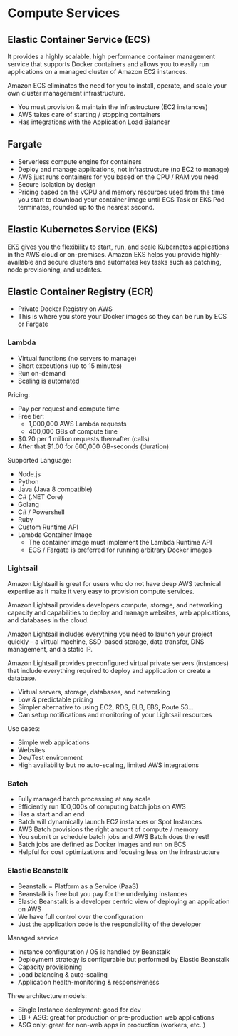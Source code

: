 # Compute Services

## Elastic Container Service (ECS)

It provides a highly scalable, high performance container management service that supports Docker containers and allows you to easily run applications on a managed cluster of Amazon EC2 instances.

Amazon ECS eliminates the need for you to install, operate, and scale your own cluster management infrastructure.

- You must provision & maintain the infrastructure (EC2 instances)
- AWS takes care of starting / stopping containers
- Has integrations with the Application Load Balancer

## Fargate

- Serverless compute engine for containers
- Deploy and manage applications, not infrastructure (no EC2 to manage)
- AWS just runs containers for you based on the CPU / RAM you need
- Secure isolation by design
- Pricing based on the vCPU and memory resources used from the time you start to download your container image until ECS Task or EKS Pod terminates, rounded up to the nearest second.

## Elastic Kubernetes Service (EKS)

EKS gives you the flexibility to start, run, and scale Kubernetes applications in the AWS cloud or on-premises. Amazon EKS helps you provide highly-available and secure clusters and automates key tasks such as patching, node provisioning, and updates.

## Elastic Container Registry (ECR)

- Private Docker Registry on AWS
- This is where you store your Docker images so they can be run by ECS or Fargate

### Lambda

- Virtual functions (no servers to manage)
- Short executions (up to 15 minutes)
- Run on-demand
- Scaling is automated

Pricing:

- Pay per request and compute time
- Free tier:
  - 1,000,000 AWS Lambda requests
  - 400,000 GBs of compute time
- $0.20 per 1 million requests thereafter (calls)
- After that $1.00 for 600,000 GB-seconds (duration)

Supported Language:

- Node.js
- Python
- Java (Java 8 compatible)
- C# (.NET Core)
- Golang
- C# / Powershell
- Ruby
- Custom Runtime API
- Lambda Container Image
  - The container image must implement the Lambda Runtime API
  - ECS / Fargate is preferred for running arbitrary Docker images

### Lightsail

Amazon Lightsail is great for users who do not have deep AWS technical expertise as it make it very easy to provision compute services.

Amazon Lightsail provides developers compute, storage, and networking capacity and capabilities to deploy and manage websites, web applications, and databases in the cloud.

Amazon Lightsail includes everything you need to launch your project quickly – a virtual machine, SSD-based storage, data transfer, DNS management, and a static IP.

Amazon Lightsail provides preconfigured virtual private servers (instances) that include everything required to deploy and application or create a database.

- Virtual servers, storage, databases, and networking
- Low & predictable pricing
- Simpler alternative to using EC2, RDS, ELB, EBS, Route 53...
- Can setup notifications and monitoring of your Lightsail resources

Use cases:

- Simple web applications
- Websites
- Dev/Test environment
- High availability but no auto-scaling, limited AWS integrations

### Batch

- Fully managed batch processing at any scale
- Efficiently run 100,000s of computing batch jobs on AWS
- Has a start and an end
- Batch will dynamically launch EC2 instances or Spot Instances
- AWS Batch provisions the right amount of compute / memory
- You submit or schedule batch jobs and AWS Batch does the rest!
- Batch jobs are defined as Docker images and run on ECS
- Helpful for cost optimizations and focusing less on the infrastructure

### Elastic Beanstalk

- Beanstalk = Platform as a Service (PaaS)
- Beanstalk is free but you pay for the underlying instances
- Elastic Beanstalk is a developer centric view of deploying an application on AWS
- We have full control over the configuration
- Just the application code is the responsibility of the developer

Managed service

- Instance configuration / OS is handled by Beanstalk
- Deployment strategy is configurable but performed by Elastic Beanstalk
- Capacity provisioning
- Load balancing & auto-scaling
- Application health-monitoring & responsiveness

Three architecture models:

- Single Instance deployment: good for dev
- LB + ASG: great for production or pre-production web applications
- ASG only: great for non-web apps in production (workers, etc..)
